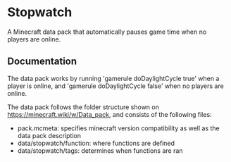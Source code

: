 # Stopwatch

A Minecraft data pack that automatically pauses game time when no players are online.

## Documentation

The data pack works by running 'gamerule doDaylightCycle true' when a player is online, and 'gamerule doDaylightCycle false' when no players are online.

The data pack follows the folder structure shown on https://minecraft.wiki/w/Data_pack, and consists of the following files:

- pack.mcmeta: specifies minecraft version compatibility as well as the data pack description
- data/stopwatch/function: where functions are defined
- data/stopwatch/tags: determines when functions are ran
